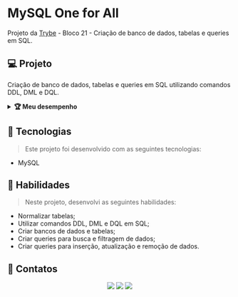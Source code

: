# MySQL One for All
Projeto da [Trybe](https://www.betrybe.com/) - Bloco 21 - Criação de banco de dados, tabelas e queries em SQL.

## 💻 Projeto

Criação de banco de dados, tabelas e queries em SQL utilizando comandos DDL, DML e DQL.

<details>
  <summary><strong>🏆 Meu desempenho</strong></summary><br />

  <img src="project-info/one-for-all.png"/>
</details>

## 🚀 Tecnologias
> Este projeto foi desenvolvido com as seguintes tecnologias:

- MySQL

## 📌 Habilidades

> Neste projeto, desenvolvi as seguintes habilidades:

- Normalizar tabelas;
- Utilizar comandos DDL, DML e DQL em SQL;
- Criar bancos de dados e tabelas;
- Criar queries para busca e filtragem de dados;
- Criar queries para inserção, atualização e remoção de dados.

## 💬 Contatos

<div align="center" style="display: inline_block">
  <a href="https://julianoboese.github.io" target="_blank"><img height="28rem" src="https://img.shields.io/badge/my_portfolio-3fc337?style=for-the-badge" target="_blank"></a> 
  <a href="https://www.linkedin.com/in/julianoboese" target="_blank"><img height="28rem" src="https://img.shields.io/badge/LinkedIn-0077B5?style=for-the-badge&logo=linkedin&logoColor=white"></a> 
  <a href = "mailto:juliano.boese@gmail.com"><img height="28rem" src="https://img.shields.io/badge/Gmail-D14836?style=for-the-badge&logo=gmail&logoColor=white" target="_blank"></a>
</div>

<!-- ## 📄 Licença

Esse projeto está sob licença. Veja o arquivo [LICENÇA](LICENSE.md) para mais detalhes.

[⬆ Voltar ao topo](#nome-do-projeto)<br> -->
